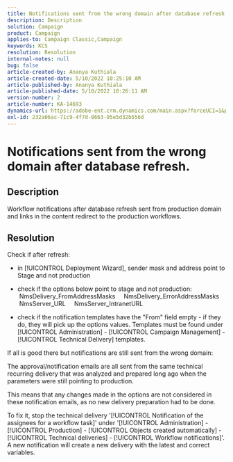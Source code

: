 ```yaml
---
title: Notifications sent from the wrong domain after database refresh.
description: Description
solution: Campaign
product: Campaign
applies-to: Campaign Classic,Campaign
keywords: KCS
resolution: Resolution
internal-notes: null
bug: false
article-created-by: Ananya Kuthiala
article-created-date: 5/10/2022 10:25:10 AM
article-published-by: Ananya Kuthiala
article-published-date: 5/10/2022 10:26:11 AM
version-number: 2
article-number: KA-14693
dynamics-url: https://adobe-ent.crm.dynamics.com/main.aspx?forceUCI=1&pagetype=entityrecord&etn=knowledgearticle&id=a653ed74-4bd0-ec11-a7b5-0022480a8e40
exl-id: 232a06ac-71c9-4f7d-8663-95e5d32b556d
---
```

# Notifications sent from the wrong domain after database refresh.

## Description


Workflow notifications after database refresh sent from production domain and links in the content redirect to the production workflows.


## Resolution


Check if after refresh:

- in [!UICONTROL Deployment Wizard], sender mask and address point to Stage and not production

- check if the options below point to stage and not production:
    NmsDelivery_FromAddressMasks
    NmsDelivery_ErrorAddressMasks
    NmsServer_URL
    NmsServer_IntranetURL

- check if the notification templates have the "From" field empty - if they do, they will pick up the options values. Templates must be found under [!UICONTROL Administration] - [!UICONTROL Campaign Management] - [!UICONTROL Technical Delivery] templates.



If all is good there but notifications are still sent from the wrong domain:

The approval/notification emails are all sent from the same technical recurring delivery that was analyzed and prepared long ago when the parameters were still pointing to production.

This means that any changes made in the options are not considered in these notification emails, as no new delivery preparation had to be done.

To fix it, stop the technical delivery '[!UICONTROL Notification of the assignees for a workflow task]' under '[!UICONTROL Administration] - [!UICONTROL Production] - [!UICONTROL Objects created automatically] - [!UICONTROL Technical deliveries] - [!UICONTROL Workflow notifications]'. A new notification will create a new delivery with the latest and correct variables.
